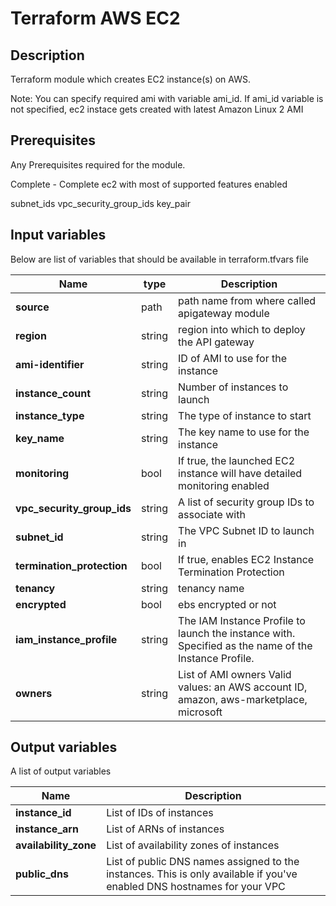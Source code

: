 # Terraform AWS EC2

## Description
Terraform module which creates EC2 instance(s) on AWS.

Note: You can specify required ami with variable ami_id. If ami_id variable is not specified, ec2 instace gets created with latest Amazon Linux 2 AMI

## Prerequisites
Any Prerequisites required for the module.

Complete - Complete ec2 with most of supported features enabled

subnet_ids
vpc_security_group_ids
key_pair



## Input variables

Below are list of variables that should be available in terraform.tfvars file

| **Name**	| **type**	| **Description**	|
|-----------|-----------|-----------------|
| **source** | path | path name from where called apigateway module |
| **region** | string | region into which to deploy the API gateway |
| **ami-identifier** | string | ID of AMI to use for the instance |
| **instance_count** | string | Number of instances to launch |
| **instance_type** | string | The type of instance to start|
| **key_name** | string | The key name to use for the instance |
| **monitoring** | bool | If true, the launched EC2 instance will have detailed monitoring enabled |
| **vpc_security_group_ids** | string | A list of security group IDs to associate with |
| **subnet_id** | string | The VPC Subnet ID to launch in |
| **termination_protection** | bool | If true, enables EC2 Instance Termination Protection |
| **tenancy** | string | tenancy name |
| **encrypted** | bool | ebs encrypted or not |
| **iam_instance_profile** | string | The IAM Instance Profile to launch the instance with. Specified as the name of the Instance Profile. |
| **owners** | string | List of AMI owners Valid values: an AWS account ID, amazon, aws-marketplace, microsoft|


## Output variables

A list of output variables 

| **Name**	| **Description**	|
|-----------|-----------|
| **instance_id** | List of IDs of instances |
| **instance_arn** |  List of ARNs of instances | 
| **availability_zone** |  List of availability zones of instances | 
| **public_dns** |  List of public DNS names assigned to the instances. This is only available if you've enabled DNS hostnames for your VPC | 